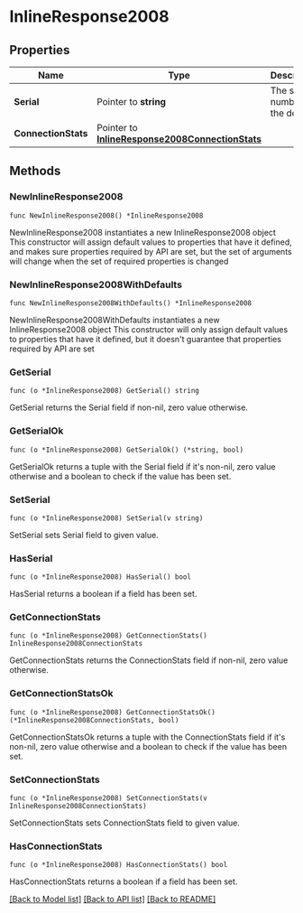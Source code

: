 # InlineResponse2008

## Properties

Name | Type | Description | Notes
------------ | ------------- | ------------- | -------------
**Serial** | Pointer to **string** | The serial number for the device | [optional] 
**ConnectionStats** | Pointer to [**InlineResponse2008ConnectionStats**](InlineResponse2008ConnectionStats.md) |  | [optional] 

## Methods

### NewInlineResponse2008

`func NewInlineResponse2008() *InlineResponse2008`

NewInlineResponse2008 instantiates a new InlineResponse2008 object
This constructor will assign default values to properties that have it defined,
and makes sure properties required by API are set, but the set of arguments
will change when the set of required properties is changed

### NewInlineResponse2008WithDefaults

`func NewInlineResponse2008WithDefaults() *InlineResponse2008`

NewInlineResponse2008WithDefaults instantiates a new InlineResponse2008 object
This constructor will only assign default values to properties that have it defined,
but it doesn't guarantee that properties required by API are set

### GetSerial

`func (o *InlineResponse2008) GetSerial() string`

GetSerial returns the Serial field if non-nil, zero value otherwise.

### GetSerialOk

`func (o *InlineResponse2008) GetSerialOk() (*string, bool)`

GetSerialOk returns a tuple with the Serial field if it's non-nil, zero value otherwise
and a boolean to check if the value has been set.

### SetSerial

`func (o *InlineResponse2008) SetSerial(v string)`

SetSerial sets Serial field to given value.

### HasSerial

`func (o *InlineResponse2008) HasSerial() bool`

HasSerial returns a boolean if a field has been set.

### GetConnectionStats

`func (o *InlineResponse2008) GetConnectionStats() InlineResponse2008ConnectionStats`

GetConnectionStats returns the ConnectionStats field if non-nil, zero value otherwise.

### GetConnectionStatsOk

`func (o *InlineResponse2008) GetConnectionStatsOk() (*InlineResponse2008ConnectionStats, bool)`

GetConnectionStatsOk returns a tuple with the ConnectionStats field if it's non-nil, zero value otherwise
and a boolean to check if the value has been set.

### SetConnectionStats

`func (o *InlineResponse2008) SetConnectionStats(v InlineResponse2008ConnectionStats)`

SetConnectionStats sets ConnectionStats field to given value.

### HasConnectionStats

`func (o *InlineResponse2008) HasConnectionStats() bool`

HasConnectionStats returns a boolean if a field has been set.


[[Back to Model list]](../README.md#documentation-for-models) [[Back to API list]](../README.md#documentation-for-api-endpoints) [[Back to README]](../README.md)


